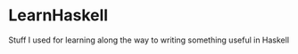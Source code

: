 LearnHaskell
============

Stuff I used for learning along the way to writing something useful in Haskell